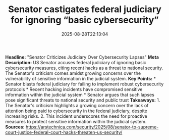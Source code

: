 ﻿---
title: "Senator castigates federal judiciary for ignoring “basic cybersecurity”"
date: "2025-08-28T22:13:04"
category: "Markets"
summary: ""
slug: "senator castigates federal judiciary for ignoring basic cybe"
source_urls:
  - "https://arstechnica.com/security/2025/08/senator-to-supreme-court-justice-federal-court-hacks-threaten-us-security/"
seo:
  title: "Senator castigates federal judiciary for ignoring “basic cybersecurity” | Hash n Hedge"
  description: ""
  keywords: ["news", "markets", "brief"]
---
**Headline:** "Senator Criticizes Judiciary Over Cybersecurity Lapses"  **Meta Description:** US Senator accuses federal judiciary of ignoring basic cybersecurity measures, citing recent hacks as a threat to national security. The Senator's criticism comes amidst growing concerns over the vulnerability of sensitive information in the judicial system.  **Key Points:**  * Senator blasts federal judiciary for failing to implement robust cybersecurity protocols * Recent hacking incidents have compromised sensitive information within the judicial system * Senator argues that such lapses pose significant threats to national security and public trust  **Takeaways:**  1. The Senator's criticism highlights a growing concern over the lack of attention being paid to cybersecurity in the federal judiciary, despite increasing risks. 2. This incident underscores the need for proactive measures to protect sensitive information within the judicial system.  **Sources:** https://arstechnica.com/security/2025/08/senator-to-supreme-court-justice-federal-court-hacks-threaten-us-security/ 
